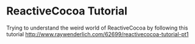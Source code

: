 ReactiveCocoa Tutorial
=======================
Trying to understand the weird world of ReactiveCocoa by following this tutorial http://www.raywenderlich.com/62699/reactivecocoa-tutorial-pt1
